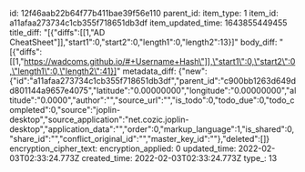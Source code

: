 id: 12f46aab22b64f77b411bae39f56e110
parent_id: 
item_type: 1
item_id: a11afaa273734c1cb355f718651db3df
item_updated_time: 1643855449455
title_diff: "[{\"diffs\":[[1,\"AD CheatSheet\"]],\"start1\":0,\"start2\":0,\"length1\":0,\"length2\":13}]"
body_diff: "[{\"diffs\":[[1,\"https://wadcoms.github.io/#+Username+Hash\"]],\"start1\":0,\"start2\":0,\"length1\":0,\"length2\":41}]"
metadata_diff: {"new":{"id":"a11afaa273734c1cb355f718651db3df","parent_id":"c900bb1263d649dd801144a9657e4075","latitude":"0.00000000","longitude":"0.00000000","altitude":"0.0000","author":"","source_url":"","is_todo":0,"todo_due":0,"todo_completed":0,"source":"joplin-desktop","source_application":"net.cozic.joplin-desktop","application_data":"","order":0,"markup_language":1,"is_shared":0,"share_id":"","conflict_original_id":"","master_key_id":""},"deleted":[]}
encryption_cipher_text: 
encryption_applied: 0
updated_time: 2022-02-03T02:33:24.773Z
created_time: 2022-02-03T02:33:24.773Z
type_: 13